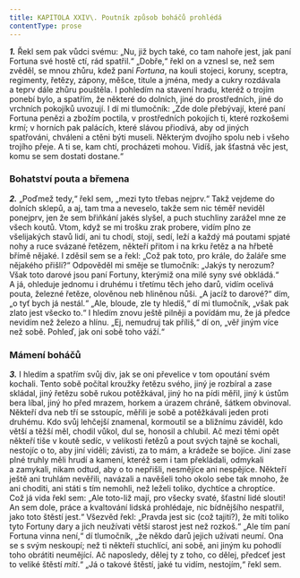 ```yaml
---
title: KAPITOLA XXIV\. Poutník způsob boháčů prohlédá
contentType: prose
---
```


**_1._** Řekl sem pak vůdci svému: „Nu, již bych také, co tam nahoře jest, jak paní Fortuna své hostě ctí, rád spatřil.“ „Dobře,“ řekl on a vznesl se, než sem zvěděl, se mnou zhůru, kdež paní _Fortuna_, na kouli stojeci, koruny, sceptra, regimenty, řetězy, zápony, měšce, titule a jména, medy a cukry rozdávala a teprv dále zhůru pouštěla. I pohledím na stavení hradu, kteréž o trojím ponebí bylo, a spatřím, že některé do dolních, jiné do prostředních, jiné do vrchních pokojíků uvozují. I dí mi tlumočník: „Zde dole přebývají, které paní Fortuna penězi a zbožím poctila, v prostředních pokojích ti, které rozkošemi krmí; v horních pak palácích, které slávou přiodívá, aby od jiných spatřováni, chváleni a ctěni býti museli. Některým dvojího spolu neb i všeho trojího přeje. A ti se, kam chtí, procházeti mohou. Vidíš, jak šťastná věc jest, komu se sem dostati dostane.“

### Bohatství pouta a břemena

**_2._** „Poďmež tedy,“ řekl sem, „mezi tyto třebas nejprv.“ Takž vejdeme do dolních sklepů, a aj, tam tma a neveselo, takže sem nic téměř neviděl ponejprv, jen že sem břiňkání jakés slyšel, a puch stuchliny zarážel mne ze všech koutů. Vtom, když se mi trošku zrak probere, vidím plno ze všelijakých stavů lidí, ani tu chodí, stojí, sedí, leží a každý má poutami spjaté nohy a ruce svázané řetězem, někteří přitom i na krku řetěz a na hřbetě břímě nějaké. I zděsil sem se a řekl: „Což pak toto, pro krále, do žaláře sme nějakého přišli?“ Odpověděl mi směje se tlumočník: „Jakýs ty nerozum? Však toto darové jsou paní Fortuny, kterýmiž ona milé syny své obkládá.“ A já, ohleduje jednomu i druhému i třetímu těch jeho darů, vidím ocelivá pouta, železné řetěze, olověnou neb hliněnou nůši. „A jacíž to darové?“ dím, „o tyť bych já nestál.“ „Ale, bloude, zle ty hledíš,“ dí mi tlumočník, „však pak zlato jest všecko to.“ I hledím znovu ještě pilněji a povídám mu, že já předce nevidím než železo a hlínu. „Ej, nemudruj tak příliš,“ dí on, „věř jiným více než sobě. Pohleď, jak oni sobě toho váží.“

### Mámení boháčů

**_3._** I hledím a spatřím svůj div, jak se oni převelice v tom opoutání svém kochali. Tento sobě počítal kroužky řetězu svého, jiný je rozbíral a zase skládal, jiný řetězu sobě rukou potěžkával, jiný ho na pídi měřil, jiný k ústům bera líbal, jiný ho před mrazem, horkem a úrazem chráně, šátkem obvinoval. Někteří dva neb tří se sstoupíc, měřili je sobě a potěžkávali jeden proti druhému. Kdo svůj lehčejší znamenal, kormoutil se a bližnímu záviděl, kdo větší a těžší měl, chodil vůkol, dul se, honosil a chlubil. Ač mezi těmi opět někteří tiše v koutě sedíc, v velikosti řetězů a pout svých tajně se kochali, nestojíc o to, aby jiní viděli; závisti, za to mám, a krádeže se bojíce. Jiní zase plné truhly měli hrudí a kamení, kteréž sem i tam překládali, odmykali a zamykali, nikam odtud, aby o to nepřišli, nesmějíce ani nespějíce. Někteří ještě ani truhlám nevěřili, navázali a navěšeli toho okolo sebe tak mnoho, že ani choditi, ani státi s tím nemohli, než leželi toliko, dychtíce a chroptíce. Což já vida řekl sem: „Ale toto-liž mají, pro všecky svaté, šťastní lidé slouti! An sem dole, práce a kvaltování lidská prohlédaje, nic bídnějšího nespatřil, jako toto štěstí jest.“ Všezvěd řekl: „Pravda jest sic (což tajiti?), že míti toliko tyto Fortuny dary a jich neužívati větší starost jest než rozkoš.“ „Ale tím paní Fortuna vinna není,“ dí tlumočník, „že někdo darů jejich užívati neumí. Ona se s svým neskoupí; než ti někteří stuchlící, ani sobě, ani jiným ku pohodlí toho obrátiti neumějící. Ač naposledy, dělej ty z toho, co dělej, předceť jest to veliké štěstí _míti_.“ „Já o takové štěstí, jaké tu vidím, nestojím,“ řekl sem.
